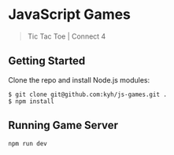 # JavaScript Games

> Tic Tac Toe | Connect 4

## Getting Started

Clone the repo and install Node.js modules:

```
$ git clone git@github.com:kyh/js-games.git .
$ npm install
```

## Running Game Server

```bash
npm run dev
```
